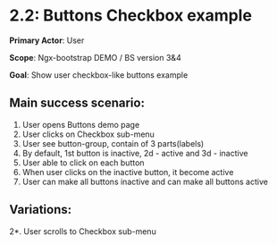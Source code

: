 2.2: Buttons Checkbox example
=============================
**Primary Actor**: User

**Scope**: Ngx-bootstrap DEMO / BS version 3&4

**Goal**: Show user checkbox-like buttons example

Main success scenario:
----------------------
1. User opens Buttons demo page
2. User clicks on Checkbox sub-menu
3. User see button-group, contain of 3 parts(labels)
4. By default, 1st button is inactive, 2d - active and 3d - inactive
5. User able to click on each button
6. When user clicks on the inactive button, it become active
7. User can make all buttons inactive and can make all buttons active

Variations:
-----------
2*. User scrolls to Checkbox sub-menu
